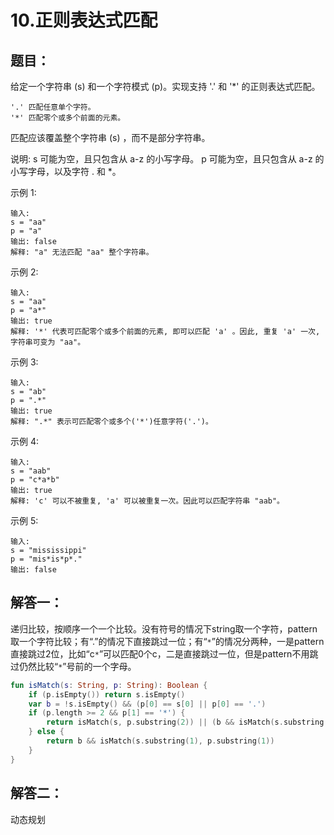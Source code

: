 # 10.正则表达式匹配

## 题目：

给定一个字符串 (s) 和一个字符模式 (p)。实现支持 '.' 和 '*' 的正则表达式匹配。

	'.' 匹配任意单个字符。
	'*' 匹配零个或多个前面的元素。

匹配应该覆盖整个字符串 (s) ，而不是部分字符串。

说明:
	s 可能为空，且只包含从 a-z 的小写字母。
	p 可能为空，且只包含从 a-z 的小写字母，以及字符 . 和 *。

示例 1:

	输入:
	s = "aa"
	p = "a"
	输出: false
	解释: "a" 无法匹配 "aa" 整个字符串。

示例 2:

	输入:
	s = "aa"
	p = "a*"
	输出: true
	解释: '*' 代表可匹配零个或多个前面的元素, 即可以匹配 'a' 。因此, 重复 'a' 一次, 字符串可变为 "aa"。

示例 3:

	输入:
	s = "ab"
	p = ".*"
	输出: true
	解释: ".*" 表示可匹配零个或多个('*')任意字符('.')。

示例 4:

	输入:
	s = "aab"
	p = "c*a*b"
	输出: true
	解释: 'c' 可以不被重复, 'a' 可以被重复一次。因此可以匹配字符串 "aab"。

示例 5:

	输入:
	s = "mississippi"
	p = "mis*is*p*."
	输出: false

## 解答一：

递归比较，按顺序一个一个比较。没有符号的情况下string取一个字符，pattern取一个字符比较；有“.”的情况下直接跳过一位；有“`*`”的情况分两种，一是pattern直接跳过2位，比如“c`*`”可以匹配0个c，二是直接跳过一位，但是pattern不用跳过仍然比较“`*`”号前的一个字母。

```kotlin
fun isMatch(s: String, p: String): Boolean {
	if (p.isEmpty()) return s.isEmpty()
	var b = !s.isEmpty() && (p[0] == s[0] || p[0] == '.')
	if (p.length >= 2 && p[1] == '*') {
		return isMatch(s, p.substring(2)) || (b && isMatch(s.substring(1), p))
	} else {
		return b && isMatch(s.substring(1), p.substring(1))
	}
}
```

## 解答二：

动态规划




